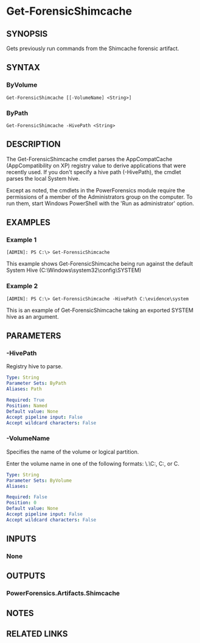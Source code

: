 # Get-ForensicShimcache

## SYNOPSIS
Gets previously run commands from the Shimcache forensic artifact.

## SYNTAX

### ByVolume
```
Get-ForensicShimcache [[-VolumeName] <String>]
```

### ByPath
```
Get-ForensicShimcache -HivePath <String>
```

## DESCRIPTION
The Get-ForensicShimcache cmdlet parses the AppCompatCache (AppCompatibility on XP) registry value to derive applications that were recently used. If you don&apos;t specify a hive path (-HivePath), the cmdlet parses the local System hive.

Except as noted, the cmdlets in the PowerForensics module require the permissions of a member of the Administrators group on the computer. To run them, start Windows PowerShell with the 'Run as administrator' option.

## EXAMPLES

### Example 1
```
[ADMIN]: PS C:\> Get-ForensicShimcache
```

This example shows Get-ForensicShimcache being run against the default System Hive (C:\Windows\system32\config\SYSTEM)

### Example 2
```
[ADMIN]: PS C:\> Get-ForensicShimcache -HivePath C:\evidence\system
```

This is an example of Get-ForensicShimcache taking an exported SYSTEM hive as an argument.

## PARAMETERS

### -HivePath
Registry hive to parse.

```yaml
Type: String
Parameter Sets: ByPath
Aliases: Path

Required: True
Position: Named
Default value: None
Accept pipeline input: False
Accept wildcard characters: False
```

### -VolumeName
Specifies the name of the volume or logical partition.

Enter the volume name in one of the following formats: \\.\C:, C:, or C.

```yaml
Type: String
Parameter Sets: ByVolume
Aliases: 

Required: False
Position: 0
Default value: None
Accept pipeline input: False
Accept wildcard characters: False
```

## INPUTS

### None


## OUTPUTS

### PowerForensics.Artifacts.Shimcache

## NOTES

## RELATED LINKS

